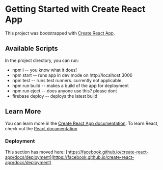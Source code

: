 # Getting Started with Create React App
This project was bootstrapped with [Create React App](https://github.com/facebook/create-react-app).

## Available Scripts
In the project directory, you can run:
* npm i -- you know what it does!
* npm start -- runs app in dev mode on http://localhost:3000
* npm test -- runs test runners. currently not applicable.
* npm run build -- makes a build of the app for deployment
* npm run eject -- does anyone use this? please dont
* firebase deploy -- deploys the latest build

## Learn More
You can learn more in the [Create React App documentation](https://facebook.github.io/create-react-app/docs/getting-started).
To learn React, check out the [React documentation](https://reactjs.org/).

### Deployment
This section has moved here: [https://facebook.github.io/create-react-app/docs/deployment](https://facebook.github.io/create-react-app/docs/deployment)
